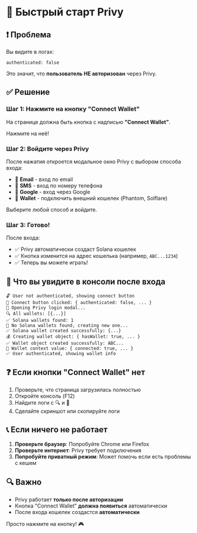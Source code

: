 # 🚀 Быстрый старт Privy

## ❗ Проблема

Вы видите в логах:
```
authenticated: false
```

Это значит, что **пользователь НЕ авторизован** через Privy.

## ✅ Решение

### Шаг 1: Нажмите на кнопку "Connect Wallet"

На странице должна быть кнопка с надписью **"Connect Wallet"**.

Нажмите на неё!

### Шаг 2: Войдите через Privy

После нажатия откроется модальное окно Privy с выбором способа входа:

- 📧 **Email** - вход по email
- 📱 **SMS** - вход по номеру телефона  
- 🔵 **Google** - вход через Google
- 👛 **Wallet** - подключить внешний кошелек (Phantom, Solflare)

Выберите любой способ и войдите.

### Шаг 3: Готово!

После входа:
- ✅ Privy автоматически создаст Solana кошелек
- ✅ Кнопка изменится на адрес кошелька (например, `ABC...1234`)
- ✅ Теперь вы можете играть!

## 🎯 Что вы увидите в консоли после входа

```
🔓 User not authenticated, showing connect button
🔘 Connect button clicked: { authenticated: false, ... }
🔐 Opening Privy login modal...
🔍 All wallets: [{...}]
✅ Solana wallets found: 1
🔧 No Solana wallets found, creating new one...
✅ Solana wallet created successfully: {...}
💰 Creating wallet object: { hasWallet: true, ... }
✅ Wallet object created successfully: ABC...
🎯 Wallet context value: { connected: true, ... }
✅ User authenticated, showing wallet info
```

## ❓ Если кнопки "Connect Wallet" нет

1. Проверьте, что страница загрузилась полностью
2. Откройте консоль (F12)
3. Найдите логи с 🔍 и 🎯
4. Сделайте скриншот или скопируйте логи

## 📞 Если ничего не работает

1. **Проверьте браузер**: Попробуйте Chrome или Firefox
2. **Проверьте интернет**: Privy требует подключения
3. **Попробуйте приватный режим**: Может помочь если есть проблемы с кешем

## 🔍 Важно

- Privy работает **только после авторизации**
- Кнопка "Connect Wallet" **должна появиться** автоматически
- После входа кошелек создастся **автоматически**

Просто нажмите на кнопку! 🎮
